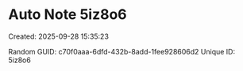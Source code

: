 ﻿# Auto Note 5iz8o6
Created: 2025-09-28 15:35:23

Random GUID: c70f0aaa-6dfd-432b-8add-1fee928606d2
Unique ID: 5iz8o6
